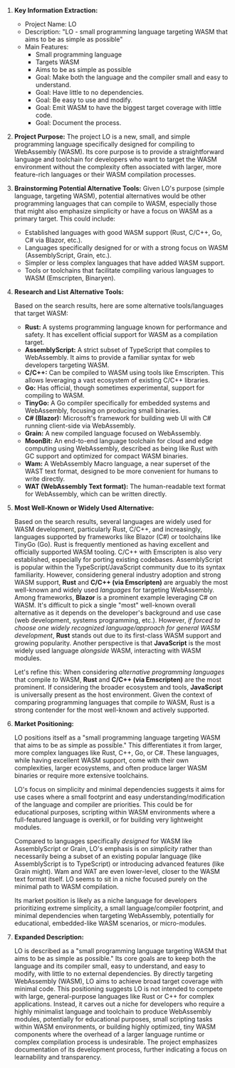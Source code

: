 1.  **Key Information Extraction:**
    *   Project Name: LO
    *   Description: "LO - small programming language targeting WASM that aims to be as simple as possible"
    *   Main Features:
        *   Small programming language
        *   Targets WASM
        *   Aims to be as simple as possible
        *   Goal: Make both the language and the compiler small and easy to understand.
        *   Goal: Have little to no dependencies.
        *   Goal: Be easy to use and modify.
        *   Goal: Emit WASM to have the biggest target coverage with little code.
        *   Goal: Document the process.

2.  **Project Purpose:**
    The project LO is a new, small, and simple programming language specifically designed for compiling to WebAssembly (WASM). Its core purpose is to provide a straightforward language and toolchain for developers who want to target the WASM environment without the complexity often associated with larger, more feature-rich languages or their WASM compilation processes.

3.  **Brainstorming Potential Alternative Tools:**
    Given LO's purpose (simple language, targeting WASM), potential alternatives would be other programming languages that can compile to WASM, especially those that might also emphasize simplicity or have a focus on WASM as a primary target. This could include:
    *   Established languages with good WASM support (Rust, C/C++, Go, C# via Blazor, etc.).
    *   Languages specifically designed for or with a strong focus on WASM (AssemblyScript, Grain, etc.).
    *   Simpler or less complex languages that have added WASM support.
    *   Tools or toolchains that facilitate compiling various languages to WASM (Emscripten, Binaryen).

4.  **Research and List Alternative Tools:**

    Based on the search results, here are some alternative tools/languages that target WASM:

    *   **Rust:** A systems programming language known for performance and safety. It has excellent official support for WASM as a compilation target.
    *   **AssemblyScript:** A strict subset of TypeScript that compiles to WebAssembly. It aims to provide a familiar syntax for web developers targeting WASM.
    *   **C/C++:** Can be compiled to WASM using tools like Emscripten. This allows leveraging a vast ecosystem of existing C/C++ libraries.
    *   **Go:** Has official, though sometimes experimental, support for compiling to WASM.
    *   **TinyGo:** A Go compiler specifically for embedded systems and WebAssembly, focusing on producing small binaries.
    *   **C# (Blazor):** Microsoft's framework for building web UI with C# running client-side via WebAssembly.
    *   **Grain:** A new compiled language focused on WebAssembly.
    *   **MoonBit:** An end-to-end language toolchain for cloud and edge computing using WebAssembly, described as being like Rust with GC support and optimized for compact WASM binaries.
    *   **Wam:** A WebAssembly Macro language, a near superset of the WAST text format, designed to be more convenient for humans to write directly.
    *   **WAT (WebAssembly Text format):** The human-readable text format for WebAssembly, which can be written directly.

5.  **Most Well-Known or Widely Used Alternative:**

    Based on the search results, several languages are widely used for WASM development, particularly Rust, C/C++, and increasingly, languages supported by frameworks like Blazor (C#) or toolchains like TinyGo (Go). Rust is frequently mentioned as having excellent and officially supported WASM tooling. C/C++ with Emscripten is also very established, especially for porting existing codebases. AssemblyScript is popular within the TypeScript/JavaScript community due to its syntax familiarity. However, considering general industry adoption and strong WASM support, **Rust** and **C/C++ (via Emscripten)** are arguably the most well-known and widely used *languages* for targeting WebAssembly. Among frameworks, **Blazor** is a prominent example leveraging C# on WASM. It's difficult to pick a single "most" well-known overall alternative as it depends on the developer's background and use case (web development, systems programming, etc.). However, *if forced to choose one widely recognized language/approach for general WASM development*, **Rust** stands out due to its first-class WASM support and growing popularity. Another perspective is that **JavaScript** is the most widely used language *alongside* WASM, interacting with WASM modules.

    Let's refine this: When considering *alternative programming languages* that compile *to* WASM, **Rust** and **C/C++ (via Emscripten)** are the most prominent. If considering the broader ecosystem and tools, **JavaScript** is universally present as the host environment. Given the context of comparing programming languages that compile *to* WASM, Rust is a strong contender for the most well-known and actively supported.

6.  **Market Positioning:**

    LO positions itself as a "small programming language targeting WASM that aims to be as simple as possible." This differentiates it from larger, more complex languages like Rust, C++, Go, or C#. These languages, while having excellent WASM support, come with their own complexities, larger ecosystems, and often produce larger WASM binaries or require more extensive toolchains.

    LO's focus on simplicity and minimal dependencies suggests it aims for use cases where a small footprint and easy understanding/modification of the language and compiler are priorities. This could be for educational purposes, scripting within WASM environments where a full-featured language is overkill, or for building very lightweight modules.

    Compared to languages specifically *designed* for WASM like AssemblyScript or Grain, LO's emphasis is on *simplicity* rather than necessarily being a subset of an existing popular language (like AssemblyScript is to TypeScript) or introducing advanced features (like Grain might). Wam and WAT are even lower-level, closer to the WASM text format itself. LO seems to sit in a niche focused purely on the minimal path to WASM compilation.

    Its market position is likely as a niche language for developers prioritizing extreme simplicity, a small language/compiler footprint, and minimal dependencies when targeting WebAssembly, potentially for educational, embedded-like WASM scenarios, or micro-modules.

7.  **Expanded Description:**

    LO is described as a "small programming language targeting WASM that aims to be as simple as possible." Its core goals are to keep both the language and its compiler small, easy to understand, and easy to modify, with little to no external dependencies. By directly targeting WebAssembly (WASM), LO aims to achieve broad target coverage with minimal code. This positioning suggests LO is not intended to compete with large, general-purpose languages like Rust or C++ for complex applications. Instead, it carves out a niche for developers who require a highly minimalist language and toolchain to produce WebAssembly modules, potentially for educational purposes, small scripting tasks within WASM environments, or building highly optimized, tiny WASM components where the overhead of a larger language runtime or complex compilation process is undesirable. The project emphasizes documentation of its development process, further indicating a focus on learnability and transparency.